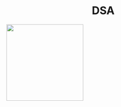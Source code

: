 <p>
   <h1 align="center">DSA</h1>
  <img align="center" width="200" src="http://clipart-library.com/images_k/python-logo-transparent/python-logo-transparent-7.png">
</p>
